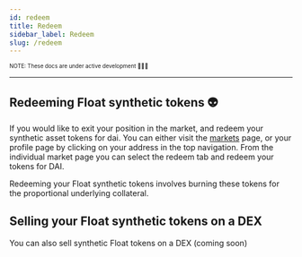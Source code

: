 ```yaml
---
id: redeem
title: Redeem
sidebar_label: Redeem
slug: /redeem
---
```


<sub><sup> NOTE: These docs are under active development 👷‍♀️👷 </sup></sub>

---

## Redeeming Float synthetic tokens 👽

If you would like to exit your position in the market, and redeem your synthetic asset tokens for dai. You can either visit the [markets](https://float.capital/) page, or your profile page by clicking on your address in the top navigation. From the individual market page you can select the redeem tab and redeem your tokens for DAI.

Redeeming your Float synthetic tokens involves burning these tokens for the proportional underlying collateral.

## Selling your Float synthetic tokens on a DEX

You can also sell synthetic Float tokens on a DEX (coming soon)

<!-- https://quickswap.exchange/#/swap -->
